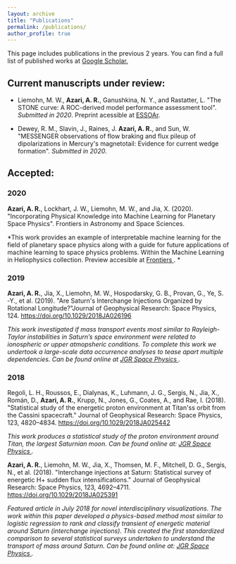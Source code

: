 ```yaml
---
layout: archive
title: "Publications"
permalink: /publications/
author_profile: true
---
```

This page includes publications in the previous 2 years. You can find a full list of published works at <a href="https://scholar.google.com/citations?hl=en&user=UdcGQbYAAAAJ"> Google Scholar.</a>

## Current manuscripts under review: 

* Liemohn, M. W., **Azari, A. R.**, Ganushkina, N. Y., and Rastatter, L. "The STONE curve: A ROC-derived model performance assessment tool". *Submitted in 2020*. Preprint acessible at <a href="https://www.essoar.org/doi/10.1002/essoar.10502020.1"> ESSOAr</a>.

* Dewey, R. M., Slavin, J., Raines, J. **Azari, A. R.**, and Sun, W. "MESSENGER observations of flow braking and flux pileup of dipolarizations in Mercury's magnetotail: Evidence for current wedge formation". *Submitted in 2020*.

## Accepted:

### 2020

**Azari, A. R.**, Lockhart, J. W., Liemohn, M. W., and Jia, X. (2020). "Incorporating Physical Knowledge into Machine Learning for Planetary Space Physics". Frontiers in Astronomy and Space Sciences. 

*This work provides an example of interpretable machine learning for the field of planetary space physics along with a guide for future applications of machine learning to space physics problems. Within the Machine Learning in Heliophysics collection. Preview accesible at  <a href="https://www.frontiersin.org/articles/10.3389/fspas.2020.00036/abstract"> Frontiers </a>. *
 
### 2019

**Azari, A. R.**, Jia, X., Liemohn, M. W., Hospodarsky, G. B., Provan, G., Ye, S. ‐Y., et al. (2019). "Are Saturn's Interchange Injections Organized by Rotational Longitude?"Journal of Geophysical Research: Space Physics, 124. https://doi.org/10.1029/2018JA026196

*This work investigated if mass transport events most similar to Rayleigh-Taylor instabilities in Saturn’s space environment were related to ionospheric or upper atmopsheric conditions. To complete this work we undertook a large-scale data occurrence analyses to tease apart multiple dependencies. Can be found online at <a href="https://doi.org/10.1029/2018JA026196"> JGR Space Physics </a>.*

### 2018

Regoli, L. H., Roussos, E., Dialynas, K., Luhmann, J. G., Sergis, N., Jia, X., Román, D., **Azari, A. R.**, Krupp, N., Jones, G., Coates, A., and Rae, I. (2018). "Statistical study of the energetic proton environment at Titan'ss orbit from the Cassini spacecraft." Journal of Geophysical Research: Space Physics, 123, 4820–4834. https://doi.org/10.1029/2018JA025442

*This work produces a statistical study of the proton environment around Titan, the largest Saturnian moon. Can be found online at: <a href="https://doi.org/10.1029/2018JA025442"> JGR Space Physics </a>.*

**Azari, A. R.**, Liemohn, M. W., Jia, X., Thomsen, M. F., Mitchell, D. G., Sergis, N., et al. (2018). "Interchange injections at Saturn: Statistical survey of energetic H+ sudden flux intensifications." Journal of Geophysical Research: Space Physics, 123, 4692–4711. https://doi.org/10.1029/2018JA025391

*Featured article in July 2018 for novel interdisciplinary visualizations. The work within this paper developed a physics-based method most similar to logistic regression to rank and classify transient of energetic material around Saturn (interchange injections). This created the first standardized comparison to several statistical surveys undertaken to understand the transport of mass around Saturn. Can be found online at: <a href="https://doi.org/10.1029/2018JA025391"> JGR Space Physics </a>.*


<!-- {% if author.googlescholar %}
  You can also find my articles on <u><a href="{{author.googlescholar}}">my Google Scholar profile</a>.</u>
{% endif %} ---> 

<!-- {% include base_path %} ---> 

<!-- {% for post in site.publications reversed %}
  {% include archive-single.html %}
{% endfor %} ---> 

